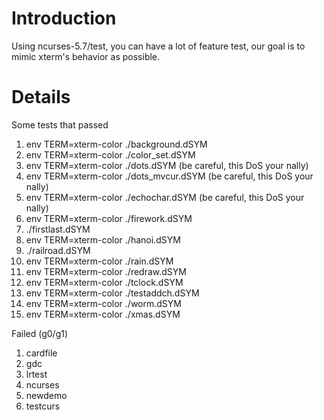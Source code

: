 # Introduction #

Using ncurses-5.7/test, you can have a lot of feature test, our goal is to mimic xterm's behavior as possible.

# Details #

Some tests that passed
  1. env TERM=xterm-color ./background.dSYM
  1. env TERM=xterm-color ./color\_set.dSYM
  1. env TERM=xterm-color ./dots.dSYM (be careful, this DoS your nally)
  1. env TERM=xterm-color ./dots\_mvcur.dSYM (be careful, this DoS your nally)
  1. env TERM=xterm-color ./echochar.dSYM (be careful, this DoS your nally)
  1. env TERM=xterm-color ./firework.dSYM
  1. ./firstlast.dSYM
  1. env TERM=xterm-color ./hanoi.dSYM
  1. ./railroad.dSYM
  1. env TERM=xterm-color ./rain.dSYM
  1. env TERM=xterm-color ./redraw.dSYM
  1. env TERM=xterm-color ./tclock.dSYM
  1. env TERM=xterm-color ./testaddch.dSYM
  1. env TERM=xterm-color ./worm.dSYM
  1. env TERM=xterm-color ./xmas.dSYM

Failed (g0/g1)
  1. cardfile
  1. gdc
  1. lrtest
  1. ncurses
  1. newdemo
  1. testcurs